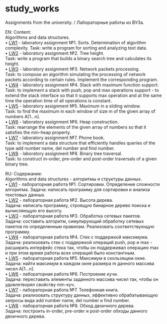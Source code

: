 # study_works
Assignments from the university. / Лабораторные работы из ВУЗа.

EN: Content:  
Algorithms and data structures.  
• [LW1](https://github.com/red50ck/study_works/blob/a48569e60221e1a19ccb41edf5ff794745976346/Algorithms%20and%20data%20structures/LW1/task1.md) - laboratory assignment №1. Sorts. Determination of algorithm complexity. 
Task: write a program for sorting and analyzing text data.  
• [LW2](https://github.com/red50ck/study_works/blob/18f2d77c949f8023a18446752e1104dfd3ef9ac4/Algorithms%20and%20data%20structures/LW2/task2.md) - laboratory assignment №2. Tree height.  
Task: write a program that builds a binary search tree and calculates its height.  
• [LW3](https://github.com/red50ck/study_works/blob/7c1ef810536fd525abf9beeb507574f41a37cb7c/Algorithms%20and%20data%20structures/LW3/task3.md) - laboratory assignment №3. Network packets processing.  
Task: to compose an algorithm simulating the processing of network packets according to certain rules. Implement the corresponding program.  
• [LW4](https://github.com/red50ck/study_works/blob/00664f021585323b5b65ed15625fd20773951e71/Algorithms%20and%20data%20structures/LW4/task4.md) - laboratory assignment №4. Stack with maximum function support.  
Task: to implement a stack with push, pop and max operations support - to extend the stack interface so that it supports max operation and at the same time the operation time of all operations is constant.  
• [LW5](https://github.com/red50ck/study_works/blob/b1325ea46fa97ce51245dfc5b9e13d303655d529/Algorithms%20and%20data%20structures/LW5/task5.md) - laboratory assignment №5. Maximum in a sliding window.  
Task: to find the maximum in each window of size m of the given array of numbers A[1...n].  
• [LW6](https://github.com/red50ck/study_works/blob/9501ba37b1090f832ffb38f3fe5d6519cb19d20e/Algorithms%20and%20data%20structures/LW6/task6.md) - laboratory assignment №6. Heap construction.  
Task: rearrange the elements of the given array of numbers so that it satisfies the min-heap property.  
• [LW7](https://github.com/red50ck/study_works/blob/7baf982d6b0c4474c4605e42c0757e81c2c6acda/Algorithms%20and%20data%20structures/LW7/task7.md) - laboratory assignment №7. Phone book.  
Task: to implement a data structure that efficiently handles queries of the type add number name, del number and find number.  
• [LW8](https://github.com/red50ck/study_works/blob/83cbd7f17eff4f89afe415734c15d5353f73c12f/Algorithms%20and%20data%20structures/LW8/task8.md) - laboratory assignment №8. Binary tree traversal.  
Task: to construct in-order, pre-order and post-order traversals of a given binary tree.

RU: Содержание:  
Algorithms and data structures - алгоритмы и структуры данных.  
• [LW1](https://github.com/red50ck/study_works/blob/a48569e60221e1a19ccb41edf5ff794745976346/Algorithms%20and%20data%20structures/LW1/task1.md) - лабораторная работа №1. Сортировки. Определение сложности алгоритма. 
Задача: написать программу для сортировки и анализа текстовых данных.  
• [LW2](https://github.com/red50ck/study_works/blob/18f2d77c949f8023a18446752e1104dfd3ef9ac4/Algorithms%20and%20data%20structures/LW2/task2.md) - лабораторная работа №2. Высота дерева.  
Задача: написать программу, строящую бинарное дерево поиска и вычисляющую его высоту.  
• [LW3](https://github.com/red50ck/study_works/blob/7c1ef810536fd525abf9beeb507574f41a37cb7c/Algorithms%20and%20data%20structures/LW3/task3.md) - лабораторная работа №3. Обработка сетевых пакетов.  
Задача: составить алгоритм, симулирующий обработку сетевых пакетов по определенным правилам. Реализовать соответствующую программу.  
• [LW4](https://github.com/red50ck/study_works/blob/00664f021585323b5b65ed15625fd20773951e71/Algorithms%20and%20data%20structures/LW4/task4.md) - лабораторная работа №4. Стек с поддержкой максимума.  
Задача: реализовать стек с поддержкой операций push, pop и max - расширить интерфейс стека так, чтобы он поддерживал операцию max и при этом время работы всех операций было константным.  
• [LW5](https://github.com/red50ck/study_works/blob/b1325ea46fa97ce51245dfc5b9e13d303655d529/Algorithms%20and%20data%20structures/LW5/task5.md) - лабораторная работа №5. Максимум в скользящем окне.  
Задача: найти максимум в каждом окне размера m данного массива чисел A[1...n].  
• [LW6](https://github.com/red50ck/study_works/blob/9501ba37b1090f832ffb38f3fe5d6519cb19d20e/Algorithms%20and%20data%20structures/LW6/task6.md) - лабораторная работа №6. Построение кучи.  
Задача: переставить элементы заданного массива чисел так, чтобы он удовлетворял свойству min-куч.  
• [LW7](https://github.com/red50ck/study_works/blob/7baf982d6b0c4474c4605e42c0757e81c2c6acda/Algorithms%20and%20data%20structures/LW7/task7.md) - лабораторная работа №7. Телефонная книга.  
Задача: реализовать структуру данных, эффективно обрабатывающую запросы вида add number name, del number и find number.  
• [LW8](https://github.com/red50ck/study_works/blob/83cbd7f17eff4f89afe415734c15d5353f73c12f/Algorithms%20and%20data%20structures/LW8/task8.md) - лабораторная работа №8. Обход двоичного дерева.  
Задача: построить in-order, pre-order и post-order обходы данного двоичного дерева.  
